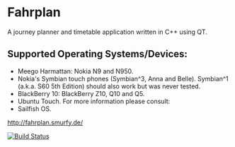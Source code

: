 Fahrplan
========

A journey planner and timetable application written in C++ using QT.

Supported Operating Systems/Devices:
------------------------------------
* Meego Harmattan: Nokia N9 and N950.
* Nokia's Symbian touch phones (Symbian^3, Anna and Belle). Symbian^1
  (a.k.a. S60 5th Edition) should also work but was never tested.
* BlackBerry 10: BlackBerry Z10, Q10 and Q5.
* Ubuntu Touch.
For more information please consult:
* Sailfish OS.

http://fahrplan.smurfy.de/

[![Build Status](https://travis-ci.org/smurfy/fahrplan.png)](https://travis-ci.org/smurfy/fahrplan)